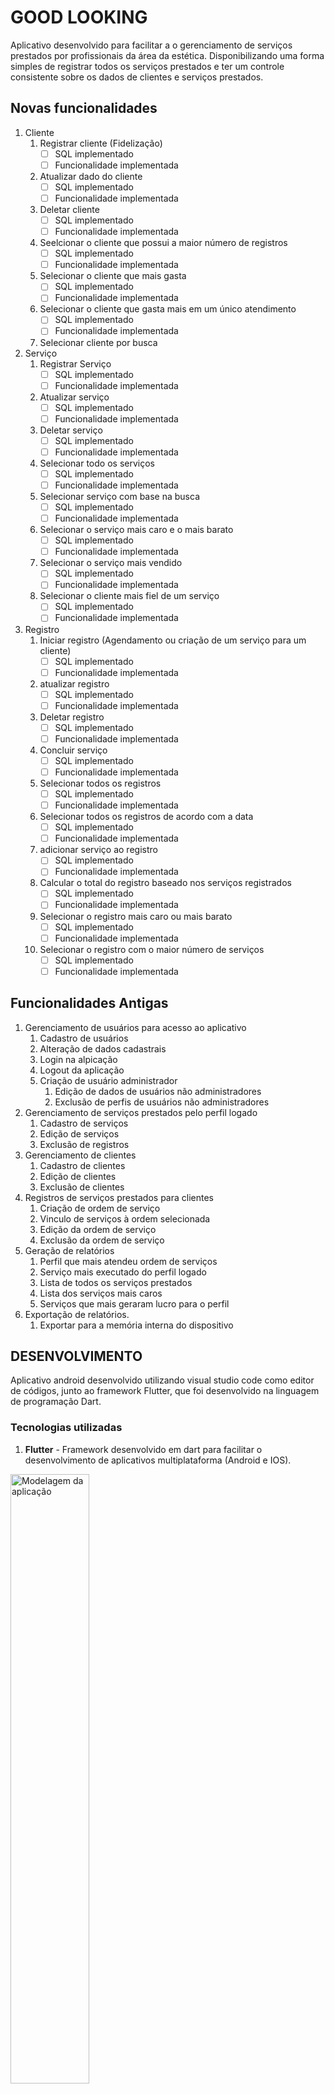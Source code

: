 # GOOD LOOKING

Aplicativo desenvolvido para facilitar a o gerenciamento de serviços prestados por profissionais da área da estética. Disponibilizando uma forma simples de registrar todos os serviços prestados e ter um controle consistente sobre os dados de clientes e serviços prestados.

## Novas funcionalidades

1. Cliente
   1. Registrar cliente (Fidelização)
      - [ ] SQL implementado
      - [ ] Funcionalidade implementada
   2. Atualizar dado do cliente
      - [ ] SQL implementado
      - [ ] Funcionalidade implementada
   3. Deletar cliente
      - [ ] SQL implementado
      - [ ] Funcionalidade implementada
   4. Seelcionar o cliente que possui a maior número de registros
      - [ ] SQL implementado
      - [ ] Funcionalidade implementada
   5. Selecionar o cliente que mais gasta
      - [ ] SQL implementado
      - [ ] Funcionalidade implementada
   6. Selecionar o cliente que gasta mais em um único atendimento
      - [ ] SQL implementado
      - [ ] Funcionalidade implementada
   7. Selecionar cliente por busca
2. Serviço
   1. Registrar Serviço
      - [ ] SQL implementado
      - [ ] Funcionalidade implementada
   2. Atualizar serviço
      - [ ] SQL implementado
      - [ ] Funcionalidade implementada
   3. Deletar serviço
      - [ ] SQL implementado
      - [ ] Funcionalidade implementada
   4. Selecionar todo os serviços
      - [ ] SQL implementado
      - [ ] Funcionalidade implementada
   5. Selecionar serviço com base na busca
      - [ ] SQL implementado
      - [ ] Funcionalidade implementada
   6. Selecionar o serviço mais caro e o mais barato
      - [ ] SQL implementado
      - [ ] Funcionalidade implementada
   7. Selecionar o serviço mais vendido
      - [ ] SQL implementado
      - [ ] Funcionalidade implementada
   8. Selecionar o cliente mais fiel de um serviço
      - [ ] SQL implementado
      - [ ] Funcionalidade implementada
3. Registro
   1. Iniciar registro (Agendamento ou criação de um serviço para um cliente)
      - [ ] SQL implementado
      - [ ] Funcionalidade implementada
   2. atualizar registro
      - [ ] SQL implementado
      - [ ] Funcionalidade implementada
   3. Deletar registro
      - [ ] SQL implementado
      - [ ] Funcionalidade implementada
   4. Concluir serviço
      - [ ] SQL implementado
      - [ ] Funcionalidade implementada
   5. Selecionar todos os registros
      - [ ] SQL implementado
      - [ ] Funcionalidade implementada
   6. Selecionar todos os registros de acordo com a data
      - [ ] SQL implementado
      - [ ] Funcionalidade implementada
   7. adicionar serviço ao registro
      - [ ] SQL implementado
      - [ ] Funcionalidade implementada
   8. Calcular o total do registro baseado nos serviços registrados
      - [ ] SQL implementado
      - [ ] Funcionalidade implementada
   9.  Selecionar o registro mais caro ou mais barato
       - [ ] SQL implementado
       - [ ] Funcionalidade implementada
   10. Selecionar o registro com o maior número de serviços
       - [ ] SQL implementado
       - [ ] Funcionalidade implementada

## Funcionalidades Antigas

1. Gerenciamento de usuários para acesso ao aplicativo
   1. Cadastro de usuários
   2. Alteração de dados cadastrais
   3. Login na alpicação
   4. Logout da aplicação
   5. Criação de usuário administrador
      1. Edição de dados de usuários não administradores
      2. Exclusão de perfis de usuários não administradores
2. Gerenciamento de serviços prestados pelo perfil logado
   1. Cadastro de serviços
   2. Edição de serviços
   3. Exclusão de registros
3. Gerenciamento de clientes
   1. Cadastro de clientes
   2. Edição de clientes
   3. Exclusão de clientes
4. Registros de serviços prestados para clientes
   1. Criação de ordem de serviço
   2. Vinculo de serviços à ordem selecionada
   3. Edição da ordem de serviço
   4. Exclusão da ordem de serviço
5. Geração de relatórios
   1. Perfil que mais atendeu ordem de serviços
   2. Serviço mais executado do perfil logado
   3. Lista de todos os serviços prestados
   4. Lista dos serviços mais caros
   5. Serviços que mais geraram lucro para o perfil
6. Exportação de relatórios.
   1. Exportar para a memória interna do dispositivo

## DESENVOLVIMENTO

Aplicativo android desenvolvido utilizando visual studio code como editor de códigos, junto ao framework Flutter, que foi desenvolvido na linguagem de programação Dart.

### Tecnologias utilizadas

1. **Flutter** - Framework desenvolvido em dart para facilitar o desenvolvimento de aplicativos multiplataforma (Android e IOS).

<img src="https://github.com/PedroHenriqueDevBR/Good-Look-App/blob/master/planning/docs/flutter.png" alt="Modelagem da aplicação" width="50%" />

2. **Visual Studio Code** - Por ser leve, simples de utilizar e já possuir extensões para o desenvolvimento com Flutter, o visual studio code foi o editor de códigos escolhido para o desenvolvimento do projeto.

<img src="https://github.com/PedroHenriqueDevBR/Good-Look-App/blob/master/planning/docs/vscode.png" alt="Android studio logo" width="40%" />

3. **SQLite** - Banco de dados utilizado para armazenar as informações do usuários e de todas os registros da aplicação.

<img src="https://github.com/PedroHenriqueDevBR/Good-Look-App/blob/master/planning/docs/sqlite.png" alt="Modelagem da aplicação" width="40%" />

## Modelagem do projeto

<img src="https://github.com/PedroHenriqueDevBR/Good-Look-App/blob/master/planning/files/goodlook-models.png" alt="Modelagem da aplicação" width="100%" />

As entidades que compõem as funcionalidades que serão disponibilizadas no aplicativo, são:

- **User** - Define informações sobre os usuários que utilizam a aplicação
- **Client** - Gerencia os dados dos clientes cadastrados.
- **Service** - Gerencia os serviços oferecidos pelo profissional da estética.
- **Register** - Armazena informações sobre os serviços prestados para clientes.

## Mapa da aplicação

Abaixo será apresentado o mapa da aplicação.

<img src="https://github.com/PedroHenriqueDevBR/Good-Look-App/blob/master/planning/files/goodlook-models-screens.png" alt="Modelagem da aplicação" width="100%" />
